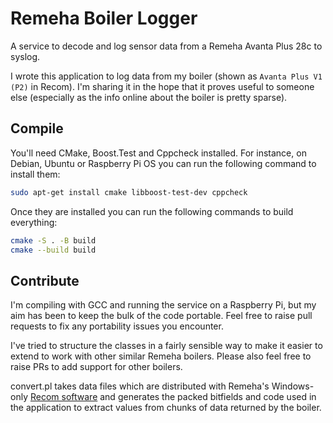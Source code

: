 Remeha Boiler Logger
====================

A service to decode and log sensor data from a Remeha Avanta Plus 28c to
syslog.

I wrote this application to log data from my boiler (shown as `Avanta Plus V1
(P2)` in Recom). I'm sharing it in the hope that it proves useful to someone
else (especially as the info online about the boiler is pretty sparse).


Compile
-------

You'll need CMake, Boost.Test and Cppcheck installed.  For instance, on Debian,
Ubuntu or Raspberry Pi OS you can run the following command to install them:

``` sh
sudo apt-get install cmake libboost-test-dev cppcheck
```

Once they are installed you can run the following commands to build everything:

``` sh
cmake -S . -B build
cmake --build build
```


Contribute
----------

I'm compiling with GCC and running the service on a Raspberry Pi, but my aim
has been to keep the bulk of the code portable. Feel free to raise pull
requests to fix any portability issues you encounter.

I've tried to structure the classes in a fairly sensible way to make it easier
to extend to work with other similar Remeha boilers.  Please also feel free to
raise PRs to add support for other boilers.

convert.pl takes data files which are distributed with Remeha's Windows-only
[Recom software](http://www.recom-software.com/index.php?id=207) and generates
the packed bitfields and code used in the application to extract values from
chunks of data returned by the boiler.
